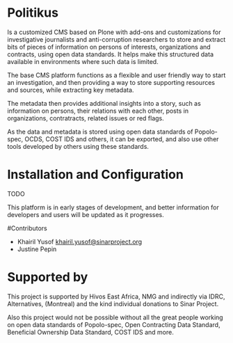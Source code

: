 # Politikus

Is a customized CMS based on Plone with add-ons and customizations for
investigative journalists and anti-corruption researchers to store and extract
bits of pieces of information on persons of interests, organizations and
contracts, using open data standards. It helps make this structured data
available in environments where such data is limited.

The base CMS platform functions as a flexible and user friendly way to
start an investigation, and then providing a way to store supporting
resources and sources, while extracting key metadata.

The metadata then provides additional insights into a story, such as
information on persons, their relations with each other, posts in
organizations, contratracts, related issues or red flags.

As the data and metadata is stored using open data standards of Popolo-spec,
OCDS, COST IDS and others, it can be exported, and also use other tools
developed by others using these standards.

# Installation and Configuration

TODO

This platform is in early stages of development, and better
information for developers and users will be updated as it
progresses.

#Contributors

 * Khairil Yusof <khairil.yusof@sinarproject.org>
 * Justine Pepin
 
# Supported by

This project is supported by Hivos East Africa, NMG and indirectly via IDRC,
Alternatives, (Montreal) and the kind individual donations to Sinar Project.

Also this project would not be possible without all the  great people working
on open data standards of Popolo-spec, Open Contracting Data Standard,
Beneficial Ownership Data Standard, COST IDS and more.
